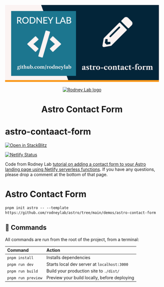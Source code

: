 <img src="../../images/rodneylab-github-astro-contact-form.png" alt="Rodney Lab astro-contact-form Github banner">

<p align="center">
  <a aria-label="Open Rodney Lab site" href="https://rodneylab.com" rel="nofollow noopener noreferrer">
    <img alt="Rodney Lab logo" src="https://rodneylab.com/assets/icon.png" width="60" />
  </a>
</p>
<h1 align="center">
  Astro Contact Form
</h1>

# astro-contaact-form

[![Open in StackBlitz](https://developer.stackblitz.com/img/open_in_stackblitz.svg)](https://stackblitz.com/github/rodneylab/astro/tree/main/demos/astro-contact-form)

[![Netlify Status](https://api.netlify.com/api/v1/badges/ed9547c7-4fc2-4826-a643-4446cf13ba98/deploy-status)](https://app.netlify.com/sites/aquamarine-tanuki-24d9e5/deploys)

Code from Rodney Lab <a aria-label="Open Rodney Lab blog post on Astro Scroll to Anchor" href="https://rodneylab.com/astro-landing-page-form/">tutorial on adding a contact form to your Astro landing page using Netlify serverless functions</a>. If you have any questions, please drop a comment at the bottom of that page.

# Astro Contact Form

```
pnpm init astro -- --template https://github.com/rodneylab/astro/tree/main/demos/astro-contact-form
```

## 🧞 Commands

All commands are run from the root of the project, from a terminal:

| Command            | Action                                       |
| :----------------- | :------------------------------------------- |
| `pnpm install`     | Installs dependencies                        |
| `pnpm run dev`     | Starts local dev server at `localhost:3000`  |
| `pnpm run build`   | Build your production site to `./dist/`      |
| `pnpm run preview` | Preview your build locally, before deploying |
